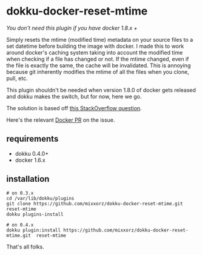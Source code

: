 # dokku-docker-reset-mtime

*You don't need this plugin if you have docker 1.8.x +*

Simply resets the mtime (modified time) metadata on your source files to a set
datetime before building the image with docker. I made this to work around
docker's caching system taking into account the modified time when checking if
a file has changed or not. If the mtime changed, even if the file is exactly
the same, the cache will be invalidated. This is annoying because git
inherently modifies the mtime of all the files when you clone, pull, etc.

This plugin shouldn't be needed when version 1.8.0 of docker gets released and
dokku makes the switch, but for now, here we go.

The solution is based off [this StackOverflow question](http://stackoverflow.com/questions/26531108/docker-add-cache-when-git-checkout-same-file/26612694#26612694).

Here's the relevant [Docker PR](https://github.com/docker/docker/pull/12031)
on the issue.

## requirements

- dokku 0.4.0+
- docker 1.6.x

## installation

```shell
# on 0.3.x
cd /var/lib/dokku/plugins
git clone https://github.com/mixxorz/dokku-docker-reset-mtime.git reset-mtime
dokku plugins-install

# on 0.4.x
dokku plugin:install https://github.com/mixxorz/dokku-docker-reset-mtime.git  reset-mtime
```

That's all folks.

